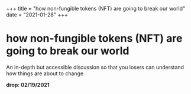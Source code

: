 +++
title = "how non-fungible tokens (NFT) are going to break our world"
date = "2021-01-28"
+++



# how non-fungible tokens (NFT) are going to break our world

An in-depth but accessible discussion so that you losers can understand how things are about to change

**drop: 02/19/2021**